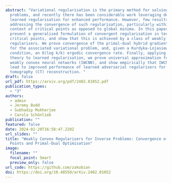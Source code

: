 ```yaml
---
abstract: "Variational regularisation is the primary method for solving inverse
  problems, and recently there has been considerable work leveraging deeply
  learned regularisation for enhanced performance. However, few results exist
  addressing the convergence of such regularisation, particularly within the
  context of critical points as opposed to global minima. In this paper, we
  present a generalised formulation of convergent regularisation in terms of
  critical points, and show that this is achieved by a class of weakly convex
  regularisers. We prove convergence of the primal-dual hybrid gradient method
  for the associated variational problem, and, given a Kurdyka-Lojasiewicz
  condition, an O(log k/k) ergodic convergence rate. Finally, applying this
  theory to learned regularisation, we prove universal approximation for input
  weakly convex neural networks (IWCNN), and show empirically that IWCNNs can
  lead to improved performance of learned adversarial regularisers for computed
  tomography (CT) reconstruction. "
draft: false
url_pdf: https://arxiv.org/pdf/2402.01052.pdf
publication_types:
  - "3"
authors:
  - admin
  - Jeremy Budd
  - Subhadip Mukherjee
  - Carola Schönlieb
publication: ""
featured: false
date: 2024-02-20T16:58:47.220Z
url_slides: ""
title: "Weakly Convex Regularisers for Inverse Problems: Convergence of Critical
  Points and Primal-Dual Optimisation"
image:
  filename: ""
  focal_point: Smart
  preview_only: false
url_code: https://github.com/zakobian
doi: https://doi.org/10.48550/arXiv.2402.01052
---
```

